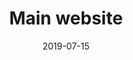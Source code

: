 ---
title: Main website
description: Restyling of the main Enel website, which includes landing pages, search, services and support.
client: Enel
role: Lead Interface Designer
skills:
  - Product Design
  - User Experience
  - User Interface
  - Interaction Design
date: 2019-07-15
finished: true
layout: work
permalink: false
eleventyExcludeFromCollections: true
---